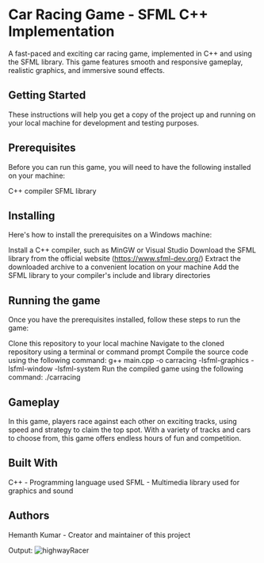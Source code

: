 <h1>Car Racing Game - SFML C++ Implementation</h1>
A fast-paced and exciting car racing game, implemented in C++ and using the SFML library. This game features smooth and responsive gameplay, realistic graphics, and immersive sound effects.

<h2>Getting Started</h2>
These instructions will help you get a copy of the project up and running on your local machine for development and testing purposes.

<h2>Prerequisites</h2>
Before you can run this game, you will need to have the following installed on your machine:

C++ compiler
SFML library
<h2>Installing</h2>
Here's how to install the prerequisites on a Windows machine:

Install a C++ compiler, such as MinGW or Visual Studio
Download the SFML library from the official website (https://www.sfml-dev.org/)
Extract the downloaded archive to a convenient location on your machine
Add the SFML library to your compiler's include and library directories
<h2>Running the game</h2>
Once you have the prerequisites installed, follow these steps to run the game:

Clone this repository to your local machine
Navigate to the cloned repository using a terminal or command prompt
Compile the source code using the following command: g++ main.cpp -o carracing -lsfml-graphics -lsfml-window -lsfml-system
Run the compiled game using the following command: ./carracing
<h2>Gameplay</h2>
In this game, players race against each other on exciting tracks, using speed and strategy to claim the top spot. With a variety of tracks and cars to choose from, this game offers endless hours of fun and competition.

<h2>Built With</h2>
C++ - Programming language used
SFML - Multimedia library used for graphics and sound
<h2>Authors</h2>
Hemanth Kumar - Creator and maintainer of this project

Output:
![highwayRacer](https://user-images.githubusercontent.com/82110100/217809288-111fe682-4819-4152-accb-6a57b77db472.png)


